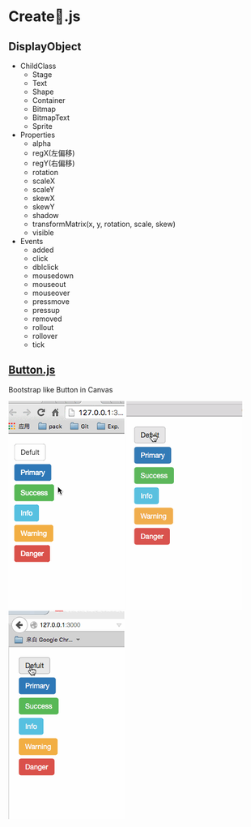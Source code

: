 # Create.js

## DisplayObject
+ ChildClass
  - Stage
  - Text
  - Shape
  - Container
  - Bitmap
  - BitmapText
  - Sprite
+ Properties
  - alpha
  - regX(左偏移)
  - regY(右偏移)
  - rotation
  - scaleX
  - scaleY
  - skewX
  - skewY
  - shadow
  - transformMatrix(x, y, rotation, scale, skew)
  - visible
+ Events
  - added
  - click
  - dblclick
  - mousedown
  - mouseout
  - mouseover
  - pressmove
  - pressup
  - removed
  - rollout
  - rollover
  - tick


## [Button.js](assets/js/button.js)

Bootstrap like Button in Canvas

![Chrome](https://raw.githubusercontent.com/blade254353074/craftyjs/master/assets/imgs/buttonChrome.gif)
![Safari](https://raw.githubusercontent.com/blade254353074/craftyjs/master/assets/imgs/buttonSafari.gif)
![FireFox](https://raw.githubusercontent.com/blade254353074/craftyjs/master/assets/imgs/buttonFF.gif)
